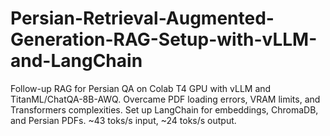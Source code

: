 # Persian-Retrieval-Augmented-Generation-RAG-Setup-with-vLLM-and-LangChain
Follow-up RAG for Persian QA on Colab T4 GPU with vLLM and TitanML/ChatQA-8B-AWQ. Overcame PDF loading errors, VRAM limits, and Transformers complexities. Set up LangChain for embeddings, ChromaDB, and Persian PDFs. ~43 toks/s input, ~24 toks/s output. 
